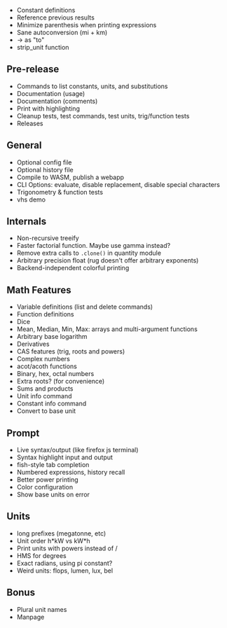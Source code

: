  - Constant definitions
 - Reference previous results
 - Minimize parenthesis when printing expressions
 - Sane autoconversion (mi + km)
 - -> as "to"
 - strip_unit function


## Pre-release
 - Commands to list constants, units, and substitutions
 - Documentation (usage)
 - Documentation (comments)
 - Print with highlighting
 - Cleanup tests, test commands, test units, trig/function tests
 - Releases


## General
 - Optional config file
 - Optional history file
 - Compile to WASM, publish a webapp
 - CLI Options: evaluate, disable replacement, disable special characters
 - Trigonometry & function tests
 - vhs demo


## Internals
 - Non-recursive treeify
 - Faster factorial function. Maybe use gamma instead?
 - Remove extra calls to `.clone()` in quantity module
 - Arbitrary precision float (rug doesn't offer arbitrary exponents)
 - Backend-independent colorful printing

## Math Features
 - Variable definitions (list and delete commands)
 - Function definitions
 - Dice
 - Mean, Median, Min, Max: arrays and multi-argument functions
 - Arbitrary base logarithm
 - Derivatives
 - CAS features (trig, roots and powers)
 - Complex numbers
 - acot/acoth functions
 - Binary, hex, octal numbers
 - Extra roots? (for convenience)
 - Sums and products
 - Unit info command
 - Constant info command
 - Convert to base unit

## Prompt
 - Live syntax/output (like firefox js terminal)
 - Syntax highlight input and output
 - fish-style tab completion
 - Numbered expressions, history recall
 - Better power printing
 - Color configuration
 - Show base units on error

## Units
 - long prefixes (megatonne, etc)
 - Unit order h\*kW vs kW\*h
 - Print units with powers instead of /
 - HMS for degrees
 - Exact radians, using pi constant?
 - Weird units: flops, lumen, lux, bel

## Bonus
 - Plural unit names
 - Manpage
